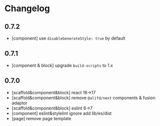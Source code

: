 # Changelog

## 0.7.2

- [component] use `disableGenerateStyle: true` by default

## 0.7.1

- [component & block] upgrade `build-scripts` to 1.x


## 0.7.0

- [scaffold&component&block] react 16->17
- [scaffold&component&block] remove `@alifd/next` components & fusion adaptor
- [scaffold&component&block] eslint 6->7
- [component] eslint&stylelint ignore add lib/es/dist
- [page] remove page template

